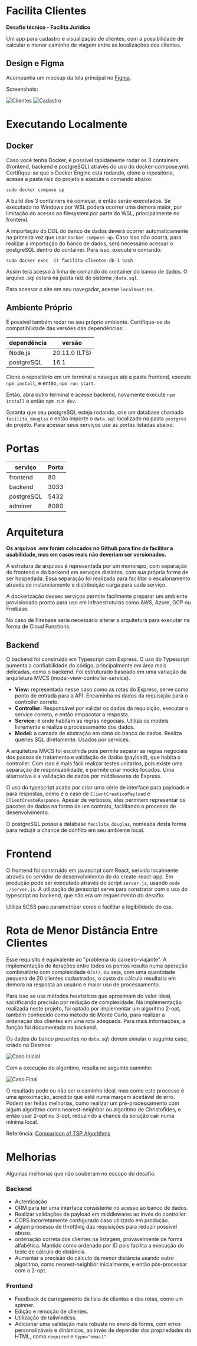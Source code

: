 # Facilita Clientes

**Desafio técnico - Facilita Jurídico**

Um app para cadastro e visualização de clientes, com a possibilidade de calcular o menor caminho de viagem entre as localizações dos clientes.

## Design e Figma

Acompanha um mockup da tela principal no [Figma](https://www.figma.com/file/qx9ADUFr6iI3S32vK2JMQV/Facilit%C3%A1?type=design&node-id=0%3A1&mode=design&t=iahrQKg2qkDLoyeZ-1).

Screenshots:

![Clientes](imgs/img1.png)
![Cadastro](imgs/img2.png)

# Executando Localmente

## Docker

Caso você tenha Docker, é possível rapidamente rodar os 3 containers (frontend, backend e postgreSQL) através do uso do docker-compose.yml. Certifique-se que o Docker Engine está rodando, clone o repositório, acesse a pasta raíz do projeto e execute o comando abaixo:

```
sudo docker compose up
```

A build dos 3 containers irá começar, e então serão executados. Se executado no Windows por WSL poderá ocorrer uma demora maior, por limitação do acesso ao filesystem
por parte do WSL, principalmente no frontend.

A importação do DDL do banco de dados deverá ocorrer automaticamente na primeira vez que usar `docker compose up`.
Caso isso não ocorra, para realizar a importação do banco de dados, será necessário acessar o postgreSQL dentro do container. Para isso, execute o comando:

```
sudo docker exec -it facilita-clientes-db-1 bash
```

Assim terá acesso à linha de comando do container do banco de dados. O arquivo .sql estará na pasta raiz do sistema `/data.sql`.

Para acessar o site em seu navegador, acesse `localhost:80`.

## Ambiente Próprio

É possível também rodar no seu próprio ambiente. Certifique-se da compatibilidade das versões das dependências:

| dependência | versão        |
| ----------- | ------------- |
| Node.js     | 20.11.0 (LTS) |
| postgreSQL  | 16.1          |

Clone o repositório em um terminal e navegue até a pasta frontend, execute `npm install`, e então, `npm run start`.

Então, abra outro terminal e acesse backend, novamente execute `npm install` e então
`npm run dev`.

Garanta que seu postgreSQL esteja rodando, crie um database chamado `facilita_douglas` e então importe o `data.sql` localizado na pasta `postgres` do projeto.
Para acessar seus serviços use as portas listadas abaixo.

# Portas

| serviço    | Porta |
| ---------- | ----- |
| frontend   | 80    |
| backend    | 3033  |
| postgreSQL | 5432  |
| adminer    | 8080  |

# Arquitetura

**Os arquivos .env foram colocados no Github para fins de facilitar a usabilidade, mas em casos reais não deveriam ser versionados.**

A estrutura de arquivos é representada por um monorepo, com separação do frontend e do backend em serviços distintos, com sua própria forma de ser hospedada. Essa separação foi realizada para facilitar o escalonamento através de instanciamento e distribuição carga para cada serviço.

A dockerização desses serviços permite facilmente preparar um ambiente provisionado pronto para uso em infraestruturas como AWS, Azure, GCP ou Firebase.

No caso de Firebase seria necessário alterar a arquitetura para executar na forma de Cloud Functions.

## Backend

O backend foi construido em Typescript com Express. O uso do Typescript aumenta a confiabilidade do código, principalmente em área mais delicadas, como o backend. Foi estruturado baseado em uma variação da arquitetura MVCS (model-view-controller-service).

-   **View:** representada nesse caso como as rotas do Express, serve como ponto de entrada para a API. Encaminha os dados da requisição para o controller correto.
-   **Controller:** Responsável por validar os dados da requisição, executar o service correto, e então empacotar a resposta.
-   **Service:** é onde habitam as regras negociais. Utiliza os models livremente e realiza o processamento dos dados.
-   **Model:** a camada de abstração em cima do banco de dados. Realiza queries SQL diretamente. Usados por services.

A arquitetura MVCS foi escolhida pois permite separar as regras negociais dos passos de tratamento e validação de dados (payload), que habita o controller. Com isso é mais fácil realizar testes unitarios, pois existe uma separação de responsabilidade, e permite criar mocks focados. Uma alternativa é a validação de dados por middlewares do Express.

O uso do typescript acaba por criar uma série de interface para payloads e para respostas, como é o caso de `ClientCreationPayload` e `ClientCreateResponse`. Apesar de verbosos, eles permitem representar os pacotes de dados na forma de um contrato, facilitando o processo de desenvolvimento.

O postgreSQL possui a database `facilita_douglas`, nomeada desta forma para reduzir a chance de conflito em seu ambiente local.

# Frontend

O frontend foi construido em javascript com React, servido localmente através do servidor de desenvolvimento do do create-react-app. Em produção pode ser executado através do script `server.js`, usando `node ./server.js`.
A utilização do javascript serve para constratar com o uso do typescript no backend, que não era um requerimento do desafio.

Utiliza SCSS para parametrizar cores e facilitar a legibilidade do css.

# Rota de Menor Distância Entre Clientes

Esse requisito é equivalente ao "problema do caixeiro-viajante". A implementação de iterações entre todos os pontos resulta numa operação
combinatório com complexidade `O(n!)`, ou seja, com uma quantidade pequena de 20 clientes cadastrados, o custo do cálculo resultaria em
demora na resposta ao usuário e maior uso de processamento.

Para isso se usa métodos heurísticos que aproximam do valor ideal, sacrificando precisão por redução de complexidade. Na implementação realizada neste projeto, foi optado por implementar um algoritmo 2-opt, também conhecido como método de Monte Carlo, para realizar a ordenação dos clientes em uma rota adequada. Para mais informações,
a função foi documentada no backend.

Os dados do banco presentes no `data.sql` devem simular o seguinte caso, criado no Desmos:

![Caso Inicial](imgs/antes.png)

Com a execução do algoritmo, resulta no seguinte caminho:

![Caso Final](imgs/depois.png)

O resultado pode ou não ser o caminho ideal, mas como este processo é uma aproximação, acredito que está numa margem aceitável de erro. Podem ser feitas melhorias, como realizar um pré-processamento com algum algoritmo como nearest-neighbor ou algoritmo de Christofides, e então usar 2-opt ou 3-opt, reduzindo a chance da solução cair numa mínima local.

Referência: [Comparison of TSP Algorithms](https://pja.mykhi.org/4sem/NAI/rozne/Comparison%20of%20TSP%20Algorithms/Comparison%20of%20TSP%20Algorithms.PDF)

# Melhorias

Algumas melhorias que não couberam no escopo do desafio.

### Backend

-   Autenticação
-   ORM para ter uma interface consistente no acesso ao banco de dados.
-   Realizar validações de payload em middlewares ao invés do controller.
-   CORS incorretamente configurado caso utilizado em produção.
-   algum processo de throttling das requisições para reduzir possível abuso.
-   ordenação correta dos clientes na listagem, provavelmente de forma alfabética. Mantido como ordenado por ID pois facilita a execução do teste de cálculo de distância.
-   Aumentar a precisão do cálculo da menor distância usando outro algoritmo, como nearest-neighbor inicialmente, e então pós-processar com o 2-opt.

### Frontend

-   Feedback de carregamento da lista de clientes e das rotas, como um spinner.
-   Edição e remoção de clientes.
-   Utilização de tailwindcss.
-   Adicionar uma validação mais robusta no envio de forms, com erros personalizáveis e dinâmicos, ao invés de depender das propriedades do HTML, como `required` e `type="email"`.
